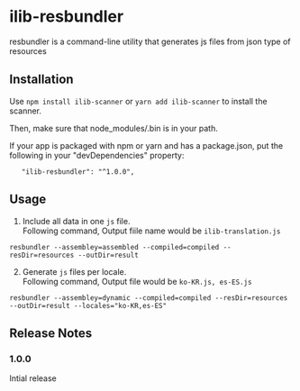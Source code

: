 # ilib-resbundler
resbundler is a command-line utility that generates js files from json type of resources

Installation
------------
Use `npm install ilib-scanner` or `yarn add ilib-scanner` to install the scanner.

Then, make sure that node_modules/.bin is in your path.

If your app is packaged with npm or yarn and has a package.json, put the following in your
   "devDependencies" property:

 ```
    "ilib-resbundler": "^1.0.0",
 ````

Usage
------------

1. Include all data in one `js` file.   
Following command, Output fiile name would be `ilib-translation.js`
```
resbundler --assembley=assembled --compiled=compiled --resDir=resources --outDir=result
```

2. Generate `js` files per locale.   
Following command, Output file would be `ko-KR.js, es-ES.js`
```
resbundler --assembley=dynamic --compiled=compiled --resDir=resources --outDir=result --locales="ko-KR,es-ES"
```

Release Notes
-------------
### 1.0.0
Intial release